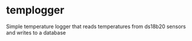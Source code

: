 # templogger
Simple temperature logger that reads temperatures from ds18b20 sensors and writes to a database
